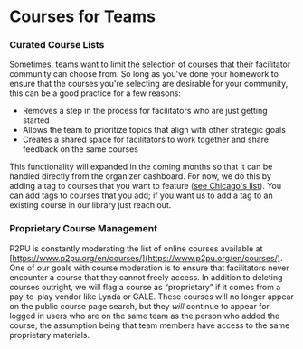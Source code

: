 # Courses for Teams

### Curated Course Lists

Sometimes, teams want to limit the selection of courses that their facilitator community can choose from. So long as you've done your homework to ensure that the courses you're selecting are desirable for your community, this can be a good practice for a few reasons:

* Removes a step in the process for facilitators who are just getting started
* Allows the team to prioritize topics that align with other strategic goals
* Creates a shared space for facilitators to work together and share feedback on the same courses

This functionality will expanded in the coming months so that it can be handled directly from the organizer dashboard. For now, we do this by adding a tag to courses that you want to feature \([see Chicago's list](https://www.p2pu.org/en/courses/?languages=en&order&topics=cpl)\). You can add tags to courses that you add; if you want us to add a tag to an existing course in our library just reach out.

### Proprietary Course Management

P2PU is constantly moderating the list of online courses available at [https://www.p2pu.org/en/courses/](https://www.p2pu.org/en/courses/). One of our goals with course moderation is to ensure that facilitators never encounter a course that they cannot freely access. In addition to deleting courses outright, we will flag a course as “proprietary” if it comes from a pay-to-play vendor like Lynda or GALE. These courses will no longer appear on the public course page search, but they _will_ continue to appear for logged in users who are on the same team as the person who added the course, the assumption being that team members have access to the same proprietary materials.

